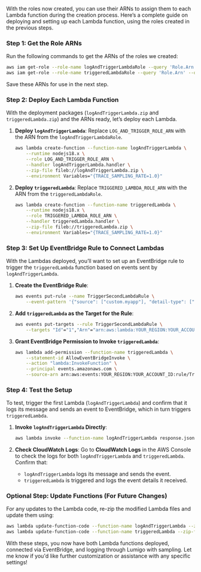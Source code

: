With the roles now created, you can use their ARNs to assign them to each Lambda function during the creation process. Here’s a complete guide on deploying and setting up each Lambda function, using the roles created in the previous steps.

### Step 1: Get the Role ARNs

Run the following commands to get the ARNs of the roles we created:

```bash
aws iam get-role --role-name logAndTriggerLambdaRole --query 'Role.Arn' --output text
aws iam get-role --role-name triggeredLambdaRole --query 'Role.Arn' --output text
```

Save these ARNs for use in the next step.

### Step 2: Deploy Each Lambda Function

With the deployment packages (`logAndTriggerLambda.zip` and `triggeredLambda.zip`) and the ARNs ready, let’s deploy each Lambda.

1. **Deploy `logAndTriggerLambda`**: Replace `LOG_AND_TRIGGER_ROLE_ARN` with the ARN from the `logAndTriggerLambdaRole`.

    ```bash
    aws lambda create-function --function-name logAndTriggerLambda \
        --runtime nodejs18.x \
        --role LOG_AND_TRIGGER_ROLE_ARN \
        --handler logAndTriggerLambda.handler \
        --zip-file fileb://logAndTriggerLambda.zip \
        --environment Variables="{TRACE_SAMPLING_RATE=1.0}"
    ```

2. **Deploy `triggeredLambda`**: Replace `TRIGGERED_LAMBDA_ROLE_ARN` with the ARN from the `triggeredLambdaRole`.

    ```bash
    aws lambda create-function --function-name triggeredLambda \
        --runtime nodejs18.x \
        --role TRIGGERED_LAMBDA_ROLE_ARN \
        --handler triggeredLambda.handler \
        --zip-file fileb://triggeredLambda.zip \
        --environment Variables="{TRACE_SAMPLING_RATE=1.0}"
    ```

### Step 3: Set Up EventBridge Rule to Connect Lambdas

With the Lambdas deployed, you’ll want to set up an EventBridge rule to trigger the `triggeredLambda` function based on events sent by `logAndTriggerLambda`.

1. **Create the EventBridge Rule**:

    ```bash
    aws events put-rule --name TriggerSecondLambdaRule \
        --event-pattern '{"source": ["custom.myapp"], "detail-type": ["MyAppEvent"]}'
    ```

2. **Add `triggeredLambda` as the Target for the Rule**:

    ```bash
    aws events put-targets --rule TriggerSecondLambdaRule \
        --targets "Id"="1","Arn"="arn:aws:lambda:YOUR_REGION:YOUR_ACCOUNT_ID:function:triggeredLambda"
    ```

3. **Grant EventBridge Permission to Invoke `triggeredLambda`**:

    ```bash
    aws lambda add-permission --function-name triggeredLambda \
        --statement-id AllowEventBridgeInvoke \
        --action "lambda:InvokeFunction" \
        --principal events.amazonaws.com \
        --source-arn arn:aws:events:YOUR_REGION:YOUR_ACCOUNT_ID:rule/TriggerSecondLambdaRule
    ```

### Step 4: Test the Setup

To test, trigger the first Lambda (`logAndTriggerLambda`) and confirm that it logs its message and sends an event to EventBridge, which in turn triggers `triggeredLambda`.

1. **Invoke `logAndTriggerLambda` Directly**:

    ```bash
    aws lambda invoke --function-name logAndTriggerLambda response.json
    ```

2. **Check CloudWatch Logs**: Go to **CloudWatch Logs** in the AWS Console to check the logs for both `logAndTriggerLambda` and `triggeredLambda`. Confirm that:
   - `logAndTriggerLambda` logs its message and sends the event.
   - `triggeredLambda` is triggered and logs the event details it received.

### Optional Step: Update Functions (For Future Changes)

For any updates to the Lambda code, re-zip the modified Lambda files and update them using:

```bash
aws lambda update-function-code --function-name logAndTriggerLambda --zip-file fileb://logAndTriggerLambda.zip
aws lambda update-function-code --function-name triggeredLambda --zip-file fileb://triggeredLambda.zip
```

With these steps, you now have both Lambda functions deployed, connected via EventBridge, and logging through Lumigo with sampling. Let me know if you'd like further customization or assistance with any specific settings!